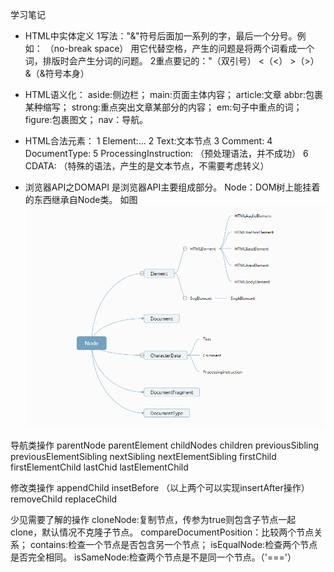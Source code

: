 学习笔记
- HTML中实体定义
1写法："&"符号后面加一系列的字，最后一个分号。例如：&nbsp;（no-break space）
用它代替空格，产生的问题是将两个词看成一个词，排版时会产生分词的问题。
2重点要记的：&quot;（双引号）   &lt;（<）   &gt;（>）  &amp;（&符号本身）  

- HTML语义化：
aside:侧边栏；
main:页面主体内容；
article:文章
abbr:包裹某种缩写；
strong:重点突出文章某部分的内容；
em:句子中重点的词；
figure:包裹图文；
nav：导航。

- HTML合法元素：
1 Element:<tagname>...</tagname>
2 Text:文本节点
3 Comment:<!--commnets -->
4 DocumentType:<!Doctype html>
5 ProcessingInstruction:<?a 1?> （预处理语法，并不成功）
6 CDATA:<![CDATA[]]> （特殊的语法，产生的是文本节点，不需要考虑转义）

- 浏览器API之DOMAPI
是浏览器API主要组成部分。
Node：DOM树上能挂着的东西继承自Node类。
如图![Node](./Node.jpg)

导航类操作
parentNode         parentElement
childNodes         children
previousSibling    previousElementSibling
nextSibling        nextElementSibling
firstChild         firstElementChild
lastChid           lastElementChild

修改类操作
appendChild
insetBefore
（以上两个可以实现insertAfter操作）
removeChild
replaceChild

少见需要了解的操作
cloneNode:复制节点，传参为true则包含子节点一起clone，默认情况不克隆子节点。
compareDocumentPosition：比较两个节点关系；
contains:检查一个节点是否包含另一个节点；
isEqualNode:检查两个节点是否完全相同。
isSameNode:检查两个节点是不是同一个节点。（'==='）